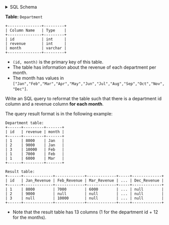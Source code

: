<details>
<summary> SQL Schema</summary>

```sql
DROP TABLE IF EXISTS Department;

CREATE TABLE IF NOT EXISTS
  Department (id int, revenue int, month varchar(5));

INSERT INTO
  Department (id, revenue, month)
VALUES
  ('1', '8000', 'Jan'),
  ('2', '9000', 'Jan'),
  ('3', '10000', 'Feb'),
  ('1', '7000', 'Feb'),
  ('1', '6000', 'Mar');
```

</details>

**Table:** `Department`

```
+---------------+---------+
| Column Name   | Type    |
+---------------+---------+
| id            | int     |
| revenue       | int     |
| month         | varchar |
+---------------+---------+
```

- `(id, month)` is the primary key of this table.
- The table has information about the revenue of each department per month.
- The month has values in `["Jan","Feb","Mar","Apr","May","Jun","Jul","Aug","Sep","Oct","Nov","Dec"]`.

Write an SQL query to reformat the table such that there is a department id column and a revenue column **for each month**.

The query result format is in the following example:

```
Department table:
+------+---------+-------+
| id   | revenue | month |
+------+---------+-------+
| 1    | 8000    | Jan   |
| 2    | 9000    | Jan   |
| 3    | 10000   | Feb   |
| 1    | 7000    | Feb   |
| 1    | 6000    | Mar   |
+------+---------+-------+

Result table:
+------+-------------+-------------+-------------+-----+-------------+
| id   | Jan_Revenue | Feb_Revenue | Mar_Revenue | ... | Dec_Revenue |
+------+-------------+-------------+-------------+-----+-------------+
| 1    | 8000        | 7000        | 6000        | ... | null        |
| 2    | 9000        | null        | null        | ... | null        |
| 3    | null        | 10000       | null        | ... | null        |
+------+-------------+-------------+-------------+-----+-------------+
```

- Note that the result table has 13 columns (1 for the department id + 12 for the months).